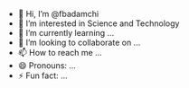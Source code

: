 - 👋 Hi, I’m @fbadamchi
- 👀 I’m interested in Science and Technology
- 🌱 I’m currently learning ...
- 💞️ I’m looking to collaborate on ...
- 📫 How to reach me ...
- 😄 Pronouns: ...
- ⚡ Fun fact: ...

<!---
fbadamchi/fbadamchi is a ✨ special ✨ repository because its `README.md` (this file) appears on your GitHub profile.
You can click the Preview link to take a look at your changes.
--->
